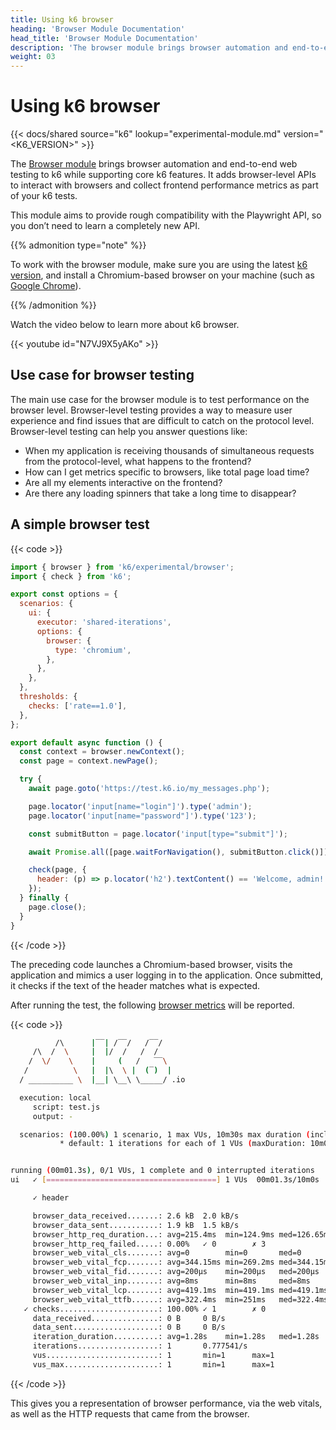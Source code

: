 ```yaml
---
title: Using k6 browser
heading: 'Browser Module Documentation'
head_title: 'Browser Module Documentation'
description: 'The browser module brings browser automation and end-to-end testing to k6 while supporting core k6 features. Interact with real browsers and collect frontend metrics as part of your k6 tests.'
weight: 03
---
```


# Using k6 browser

{{< docs/shared source="k6" lookup="experimental-module.md" version="<K6_VERSION>" >}}

The [Browser module](https://github.com/grafana/xk6-browser) brings browser automation and end-to-end web testing to k6 while supporting core k6 features. It adds browser-level APIs to interact with browsers and collect frontend performance metrics as part of your k6 tests.

This module aims to provide rough compatibility with the Playwright API, so you don’t need to learn a completely new API.

{{% admonition type="note" %}}

To work with the browser module, make sure you are using the latest [k6 version](https://github.com/grafana/k6/releases), and install a Chromium-based browser on your machine (such as [Google Chrome](https://www.google.com/chrome/)).

{{% /admonition %}}

Watch the video below to learn more about k6 browser.

{{< youtube id="N7VJ9X5yAKo" >}}

## Use case for browser testing

The main use case for the browser module is to test performance on the browser level. Browser-level testing provides a way to measure user experience and find issues that are difficult to catch on the protocol level. Browser-level testing can help you answer questions like:

- When my application is receiving thousands of simultaneous requests from the protocol-level, what happens to the frontend?
- How can I get metrics specific to browsers, like total page load time?
- Are all my elements interactive on the frontend?
- Are there any loading spinners that take a long time to disappear?

## A simple browser test

{{< code >}}

```javascript
import { browser } from 'k6/experimental/browser';
import { check } from 'k6';

export const options = {
  scenarios: {
    ui: {
      executor: 'shared-iterations',
      options: {
        browser: {
          type: 'chromium',
        },
      },
    },
  },
  thresholds: {
    checks: ['rate==1.0'],
  },
};

export default async function () {
  const context = browser.newContext();
  const page = context.newPage();

  try {
    await page.goto('https://test.k6.io/my_messages.php');

    page.locator('input[name="login"]').type('admin');
    page.locator('input[name="password"]').type('123');

    const submitButton = page.locator('input[type="submit"]');

    await Promise.all([page.waitForNavigation(), submitButton.click()]);

    check(page, {
      header: (p) => p.locator('h2').textContent() == 'Welcome, admin!',
    });
  } finally {
    page.close();
  }
}
```

{{< /code >}}

The preceding code launches a Chromium-based browser, visits the application and mimics a user logging in to the application. Once submitted, it checks if the text of the header matches what is expected.

After running the test, the following [browser metrics](https://grafana.com/docs/k6/<K6_VERSION>/using-k6-browser/metrics) will be reported.

{{< code >}}

```bash
          /\      |‾‾| /‾‾/   /‾‾/
     /\  /  \     |  |/  /   /  /
    /  \/    \    |     (   /   ‾‾\
   /          \   |  |\  \ |  (‾)  |
  / __________ \  |__| \__\ \_____/ .io

  execution: local
     script: test.js
     output: -

  scenarios: (100.00%) 1 scenario, 1 max VUs, 10m30s max duration (incl. graceful stop):
           * default: 1 iterations for each of 1 VUs (maxDuration: 10m0s, gracefulStop: 30s)


running (00m01.3s), 0/1 VUs, 1 complete and 0 interrupted iterations
ui   ✓ [======================================] 1 VUs  00m01.3s/10m0s  1/1 shared iters

     ✓ header

     browser_data_received.......: 2.6 kB  2.0 kB/s
     browser_data_sent...........: 1.9 kB  1.5 kB/s
     browser_http_req_duration...: avg=215.4ms  min=124.9ms med=126.65ms max=394.64ms p(90)=341.04ms p(95)=367.84ms
     browser_http_req_failed.....: 0.00%   ✓ 0        ✗ 3
     browser_web_vital_cls.......: avg=0        min=0       med=0        max=0        p(90)=0        p(95)=0
     browser_web_vital_fcp.......: avg=344.15ms min=269.2ms med=344.15ms max=419.1ms  p(90)=404.11ms p(95)=411.6ms
     browser_web_vital_fid.......: avg=200µs    min=200µs   med=200µs    max=200µs    p(90)=200µs    p(95)=200µs
     browser_web_vital_inp.......: avg=8ms      min=8ms     med=8ms      max=8ms      p(90)=8ms      p(95)=8ms
     browser_web_vital_lcp.......: avg=419.1ms  min=419.1ms med=419.1ms  max=419.1ms  p(90)=419.1ms  p(95)=419.1ms
     browser_web_vital_ttfb......: avg=322.4ms  min=251ms   med=322.4ms  max=393.8ms  p(90)=379.52ms p(95)=386.66ms
   ✓ checks......................: 100.00% ✓ 1        ✗ 0
     data_received...............: 0 B     0 B/s
     data_sent...................: 0 B     0 B/s
     iteration_duration..........: avg=1.28s    min=1.28s   med=1.28s    max=1.28s    p(90)=1.28s    p(95)=1.28s
     iterations..................: 1       0.777541/s
     vus.........................: 1       min=1      max=1
     vus_max.....................: 1       min=1      max=1
```

{{< /code >}}

This gives you a representation of browser performance, via the web vitals, as well as the HTTP requests that came from the browser.
